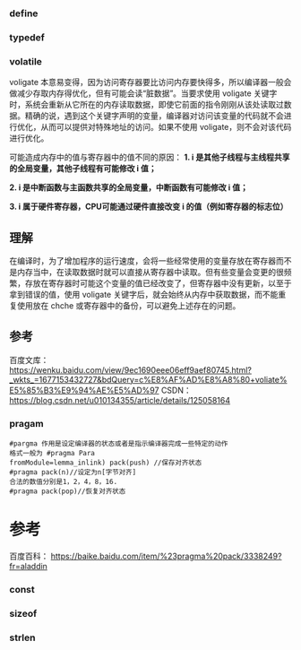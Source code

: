 ### define

### typedef


### volatile

voligate 本意易变得，因为访问寄存器要比访问内存要快得多，所以编译器一般会做减少存取内存得优化，但有可能会读“脏数据”。当要求使用 voligate 关键字时，系统会重新从它所在的内存读取数据，即使它前面的指令刚刚从该处读取过数据。精确的说，遇到这个关键字声明的变量，编译器对访问该变量的代码就不会进行优化，从而可以提供对特殊地址的访问。如果不使用 voligate，则不会对该代码进行优化。

可能造成内存中的值与寄存器中的值不同的原因：
**1. i 是其他子线程与主线程共享的全局变量，其他子线程有可能修改 i 值；**

**2. i 是中断函数与主函数共享的全局变量，中断函数有可能修改 i 值；**

**3. i 属于硬件寄存器，CPU可能通过硬件直接改变 i 的值（例如寄存器的标志位）**
## 理解
在编译时，为了增加程序的运行速度，会将一些经常使用的变量存放在寄存器而不是内存当中，在读取数据时就可以直接从寄存器中读取。但有些变量会变更的很频繁，存放在寄存器时可能这个变量的值已经改变了，但寄存器中没有更新，以至于拿到错误的值，使用 voligate 关键字后，就会始终从内存中获取数据，而不能重复使用放在 chche 或寄存器中的备份，可以避免上述存在的问题。
## 参考 
百度文库： https://wenku.baidu.com/view/9ec1690eee06eff9aef80745.html?_wkts_=1677153432727&bdQuery=c%E8%AF%AD%E8%A8%80+voliate%E5%85%B3%E9%94%AE%E5%AD%97
CSDN： https://blog.csdn.net/u010134355/article/details/125058164

### pragam

```
#pargma 作用是设定编译器的状态或者是指示编译器完成一些特定的动作
格式一般为 #pragma Para
fromModule=lemma_inlink) pack(push) //保存对齐状态
#pragma pack(n)//设定为n[字节对齐]
合法的数值分别是1，2，4，8，16.
#pragma pack(pop)//恢复对齐状态
```

# 参考
 百度百科： https://baike.baidu.com/item/%23pragma%20pack/3338249?fr=aladdin
### const



### sizeof


### strlen



